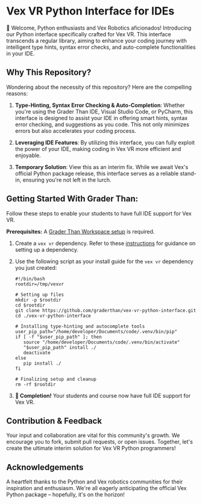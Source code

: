 # Vex VR Python Interface for IDEs

👋 Welcome, Python enthusiasts and Vex Robotics aficionados! Introducing our Python interface specifically crafted for Vex VR. This interface transcends a regular library, aiming to enhance your coding journey with intelligent type hints, syntax error checks, and auto-complete functionalities in your IDE.

## Why This Repository?
Wondering about the necessity of this repository? Here are the compelling reasons:

1. **Type-Hinting, Syntax Error Checking & Auto-Completion**: Whether you're using the Grader Than IDE, Visual Studio Code, or PyCharm, this interface is designed to assist your IDE in offering smart hints, syntax error checking, and suggestions as you code. This not only minimizes errors but also accelerates your coding process.

2. **Leveraging IDE Features**: By utilizing this interface, you can fully exploit the power of your IDE, making coding in Vex VR more efficient and enjoyable.

3. **Temporary Solution**: View this as an interim fix. While we await Vex's official Python package release, this interface serves as a reliable stand-in, ensuring you're not left in the lurch. 

## Getting Started With Grader Than:

Follow these steps to enable your students to have full IDE support for Vex VR.

**Prerequisites:** A [Grader Than Workspace setup](https://docs.graderthan.com/workspace/create/) is required.

1. Create a `vex vr` dependency. Refer to these [instructions](https://docs.graderthan.com/workspace/config/#create-a-dependency) for guidance on setting up a dependency.
2. Use the following script as your install guide for the `vex vr` dependency you just created:
   
   ```shell
   #!/bin/bash
   rootdir=/tmp/vexvr

   # Setting up files
   mkdir -p $rootdir
   cd $rootdir
   git clone https://github.com/graderthan/vex-vr-python-interface.git
   cd ./vex-vr-python-interface

   # Installing type-hinting and autocomplete tools
   user_pip_path="/home/developer/Documents/code/.venv/bin/pip"
   if [ -f "$user_pip_path" ]; then
      source "/home/developer/Documents/code/.venv/bin/activate"
      "$user_pip_path" install ./
      deactivate
   else
      pip install ./
   fi

   # Finalizing setup and cleanup
   rm -rf $rootdir
   ```

3. **🥳 Completion!** Your students and course now have full IDE support for Vex VR.

## Contribution & Feedback
Your input and collaboration are vital for this community's growth. We encourage you to fork, submit pull requests, or open issues. Together, let's create the ultimate interim solution for Vex VR Python programmers!

## Acknowledgements
A heartfelt thanks to the Python and Vex robotics communities for their inspiration and enthusiasm. We're all eagerly anticipating the official Vex Python package – hopefully, it's on the horizon!